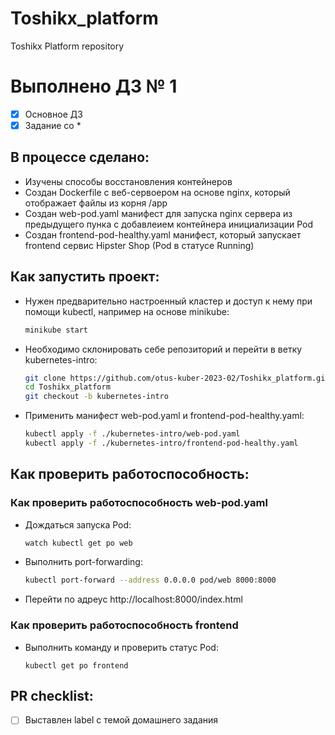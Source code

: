 # Toshikx_platform
Toshikx Platform repository

# Выполнено ДЗ № 1

 - [X] Основное ДЗ
 - [X] Задание со *

## В процессе сделано:
 - Изучены способы восстановления контейнеров 
 - Создан Dockerfile с веб-сервоером на основе nginx, который отображает файлы из корня /app
 - Создан web-pod.yaml манифест для запуска nginx сервера из предыдущего пунка с добавлеием контейнера инициализации Pod
 - Создан frontend-pod-healthy.yaml манифест, который запускает frontend сервис Hipster Shop (Pod в статусе Running)

## Как запустить проект:
 - Нужен предварительно настроенный кластер и доступ к нему при помощи kubectl, например на основе minikube: 
   ```sh
   minikube start 
   ```
 - Необходимо склонировать себе репозиторий и перейти в ветку kubernetes-intro: 
   ```sh
   git clone https://github.com/otus-kuber-2023-02/Toshikx_platform.git
   cd Toshikx_platform
   git checkout -b kubernetes-intro
   ```
 - Применить манифест web-pod.yaml и frontend-pod-healthy.yaml:
   ```sh
   kubectl apply -f ./kubernetes-intro/web-pod.yaml
   kubectl apply -f ./kubernetes-intro/frontend-pod-healthy.yaml
   ```
## Как проверить работоспособность:
### Как проверить работоспособность web-pod.yaml
 - Дождаться запуска Pod:
   ```sh 
   watch kubectl get po web
   ```
 - Выполнить port-forwarding: 
   ```sh
   kubectl port-forward --address 0.0.0.0 pod/web 8000:8000
   ```
 - Перейти по адреус http://localhost:8000/index.html
### Как проверить работоспособность frontend
  - Выполнить команду и проверить статус Pod:
    ```
    kubectl get po frontend
    ```

## PR checklist:
 - [ ] Выставлен label с темой домашнего задания
